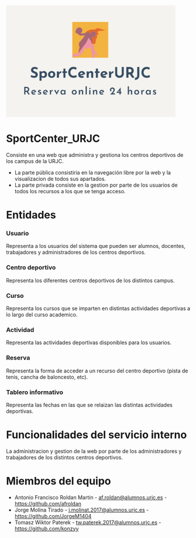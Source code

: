 ![Logo oficial](imagenes/logoSportCenterURJC.png)

# SportCenter_URJC
Consiste en una web que administra y gestiona los centros deportivos de los campus de la URJC. 
- La parte pública consistiria en la navegación libre por la web y la visualizacion de todos sus apartados.
- La parte privada consiste en la gestion por parte de los usuarios de todos los recursos a los que se tenga acceso. 

# Entidades 
### Usuario
Representa a los usuarios del sistema que pueden ser alumnos, docentes, trabajadores y administradores de los centros deportivos.
### Centro deportivo
Representa los diferentes centros deportivos de los distintos campus.
### Curso
Representa los cursos que se imparten en distintas actividades deportivas a lo largo del curso academico.
### Actividad
Representa las actividades deportivas disponibles para los usuarios.
### Reserva
Representa la forma de acceder a un recurso del centro deportivo (pista de tenis, cancha de baloncesto, etc).
### Tablero informativo
Representa las fechas en las que se relaizan las distintas actividades deportivas.

# Funcionalidades del servicio interno
La administracion y gestion de la web por parte de los administradores y trabajadores de los distintos centros deportivos.

# Miembros del equipo
- Antonio Francisco Roldan Martin - af.roldan@alumnos.urjc.es - https://github.com/afroldan
- Jorge Molina Tirado - j.molinat.2017@alumnos.urjc.es - https://github.com/JorgeM1404
- Tomasz Wiktor Paterek - tw.paterek.2017@alumnos.urjc.es - https://github.com/konzyy


